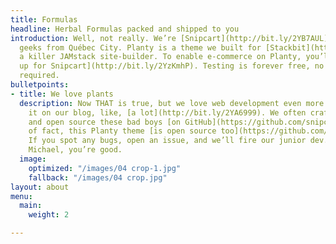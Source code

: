 ```yaml
---
title: Formulas
headline: Herbal Formulas packed and shipped to you
introduction: Well, not really. We’re [Snipcart](http://bit.ly/2YB7AUL)—a bunch of
  geeks from Québec City. Planty is a theme we built for [Stackbit](https://www.stackbit.com/),
  a killer JAMstack site-builder. To enable e-commerce on Planty, you’ll need to [sign
  up for Snipcart](http://bit.ly/2YzKmhP). Testing is forever free, no credit card
  required.
bulletpoints:
- title: We love plants
  description: Now THAT is true, but we love web development even more. We talk about
    it on our blog, like, [a lot](http://bit.ly/2YA6999). We often craft live demos
    and open source these bad boys [on GitHub](https://github.com/snipcart). Matter
    of fact, this Planty theme [is open source too](https://github.com/snipcart/stackbit-theme-planty)!
    If you spot any bugs, open an issue, and we’ll fire our junior dev. Just kidding
    Michael, you’re good.
  image:
    optimized: "/images/04 crop-1.jpg"
    fallback: "/images/04 crop.jpg"
layout: about
menu:
  main:
    weight: 2

---
```


